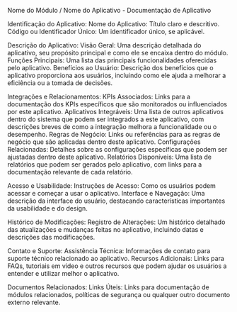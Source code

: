 Nome do Módulo / Nome do Aplicativo - Documentação de Aplicativo

Identificação do Aplicativo:
Nome do Aplicativo:
Título claro e descritivo.
Código ou Identificador Único:
Um identificador único, se aplicável.

Descrição do Aplicativo:
Visão Geral:
Uma descrição detalhada do aplicativo, seu propósito principal e como ele se encaixa dentro do módulo.
Funções Principais:
Uma lista das principais funcionalidades oferecidas pelo aplicativo.
Benefícios ao Usuário:
Descrição dos benefícios que o aplicativo proporciona aos usuários, incluindo como ele ajuda a melhorar a eficiência ou a tomada de decisões.

Integrações e Relacionamentos:
KPIs Associados:
Links para a documentação dos KPIs específicos que são monitorados ou influenciados por este aplicativo.
Aplicativos Integráveis:
Uma lista de outros aplicativos dentro do sistema que podem ser integrados a este aplicativo, com descrições breves de como a integração melhora a funcionalidade ou o desempenho.
Regras de Negócio:
Links ou referências para as regras de negócio que são aplicadas dentro deste aplicativo.
Configurações Relacionadas:
Detalhes sobre as configurações específicas que podem ser ajustadas dentro deste aplicativo.
Relatórios Disponíveis:
Uma lista de relatórios que podem ser gerados pelo aplicativo, com links para a documentação relevante de cada relatório.

Acesso e Usabilidade:
Instruções de Acesso:
Como os usuários podem acessar e começar a usar o aplicativo.
Interface e Navegação:
Uma descrição da interface do usuário, destacando características importantes da usabilidade e do design.

Histórico de Modificações:
Registro de Alterações:
Um histórico detalhado das atualizações e mudanças feitas no aplicativo, incluindo datas e descrições das modificações.

Contato e Suporte:
Assistência Técnica:
Informações de contato para suporte técnico relacionado ao aplicativo.
Recursos Adicionais:
Links para FAQs, tutoriais em vídeo e outros recursos que podem ajudar os usuários a entender e utilizar melhor o aplicativo.

Documentos Relacionados:
Links Úteis:
Links para documentação de módulos relacionados, políticas de segurança ou qualquer outro documento externo relevante.

